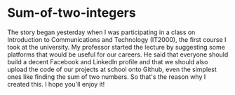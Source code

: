 # Sum-of-two-integers
The story began yesterday when I was participating in a class on Introduction to Communications and Technology (IT2000), the first course I took at the university. My professor started the lecture by suggesting some platforms that would be useful for our careers. He said that everyone should build a decent Facebook and LinkedIn profile and that we should also upload the code of our projects at school onto Github, even the simplest ones like finding the sum of two numbers. So that's the reason why I created this. I hope you'll enjoy it!
